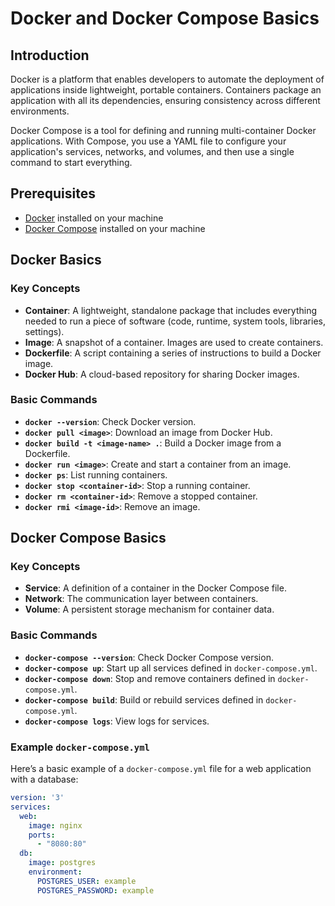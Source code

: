 # Docker and Docker Compose Basics

## Introduction

Docker is a platform that enables developers to automate the deployment of applications inside lightweight, portable containers. Containers package an application with all its dependencies, ensuring consistency across different environments.

Docker Compose is a tool for defining and running multi-container Docker applications. With Compose, you use a YAML file to configure your application's services, networks, and volumes, and then use a single command to start everything.

## Prerequisites

- [Docker](https://docs.docker.com/get-docker/) installed on your machine
- [Docker Compose](https://docs.docker.com/compose/install/) installed on your machine

## Docker Basics

### Key Concepts

- **Container**: A lightweight, standalone package that includes everything needed to run a piece of software (code, runtime, system tools, libraries, settings).
- **Image**: A snapshot of a container. Images are used to create containers.
- **Dockerfile**: A script containing a series of instructions to build a Docker image.
- **Docker Hub**: A cloud-based repository for sharing Docker images.

### Basic Commands

- **`docker --version`**: Check Docker version.
- **`docker pull <image>`**: Download an image from Docker Hub.
- **`docker build -t <image-name> .`**: Build a Docker image from a Dockerfile.
- **`docker run <image>`**: Create and start a container from an image.
- **`docker ps`**: List running containers.
- **`docker stop <container-id>`**: Stop a running container.
- **`docker rm <container-id>`**: Remove a stopped container.
- **`docker rmi <image-id>`**: Remove an image.

## Docker Compose Basics

### Key Concepts

- **Service**: A definition of a container in the Docker Compose file.
- **Network**: The communication layer between containers.
- **Volume**: A persistent storage mechanism for container data.

### Basic Commands

- **`docker-compose --version`**: Check Docker Compose version.
- **`docker-compose up`**: Start up all services defined in `docker-compose.yml`.
- **`docker-compose down`**: Stop and remove containers defined in `docker-compose.yml`.
- **`docker-compose build`**: Build or rebuild services defined in `docker-compose.yml`.
- **`docker-compose logs`**: View logs for services.

### Example `docker-compose.yml`

Here’s a basic example of a `docker-compose.yml` file for a web application with a database:

```yaml
version: '3'
services:
  web:
    image: nginx
    ports:
      - "8080:80"
  db:
    image: postgres
    environment:
      POSTGRES_USER: example
      POSTGRES_PASSWORD: example
